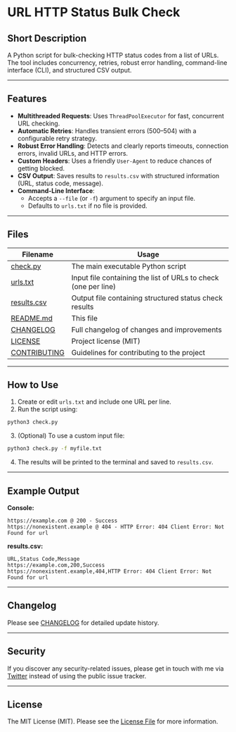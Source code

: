 # URL HTTP Status Bulk Check

## Short Description

A Python script for bulk-checking HTTP status codes from a list of URLs. The tool includes concurrency, retries, robust error handling, command-line interface (CLI), and structured CSV output.

---

## Features

- **Multithreaded Requests**: Uses `ThreadPoolExecutor` for fast, concurrent URL checking.
- **Automatic Retries**: Handles transient errors (500–504) with a configurable retry strategy.
- **Robust Error Handling**: Detects and clearly reports timeouts, connection errors, invalid URLs, and HTTP errors.
- **Custom Headers**: Uses a friendly `User-Agent` to reduce chances of getting blocked.
- **CSV Output**: Saves results to `results.csv` with structured information (URL, status code, message).
- **Command-Line Interface**:
  - Accepts a `--file` (or `-f`) argument to specify an input file.
  - Defaults to `urls.txt` if no file is provided.

---

## Files

| Filename              | Usage                                                                      |
|-----------------------|----------------------------------------------------------------------------|
| [check.py](check.py)  | The main executable Python script                                          |
| [urls.txt](urls.txt)  | Input file containing the list of URLs to check (one per line)             |
| [results.csv](results.csv) | Output file containing structured status check results                |
| [README.md](README.md)| This file                                                                  |
| [CHANGELOG](CHANGELOG.md) | Full changelog of changes and improvements                         |
| [LICENSE](LICENSE)    | Project license (MIT)                                                      |
| [CONTRIBUTING](CONTRIBUTING.md) | Guidelines for contributing to the project                     |

---

## How to Use

1. Create or edit `urls.txt` and include one URL per line.
2. Run the script using:

```bash
python3 check.py
```

3. (Optional) To use a custom input file:

```bash
python3 check.py -f myfile.txt
```

4. The results will be printed to the terminal and saved to `results.csv`.

---

## Example Output

**Console:**
```
https://example.com @ 200 - Success
https://nonexistent.example @ 404 - HTTP Error: 404 Client Error: Not Found for url
```

**results.csv:**
```
URL,Status Code,Message
https://example.com,200,Success
https://nonexistent.example,404,HTTP Error: 404 Client Error: Not Found for url
```

---

## Changelog

Please see [CHANGELOG](CHANGELOG.md) for detailed update history.

---

## Security

If you discover any security-related issues, please get in touch with me via [Twitter](https://x.com/infectedplus1) instead of using the public issue tracker.

---

## License

The MIT License (MIT). Please see the [License File](LICENSE) for more information.
